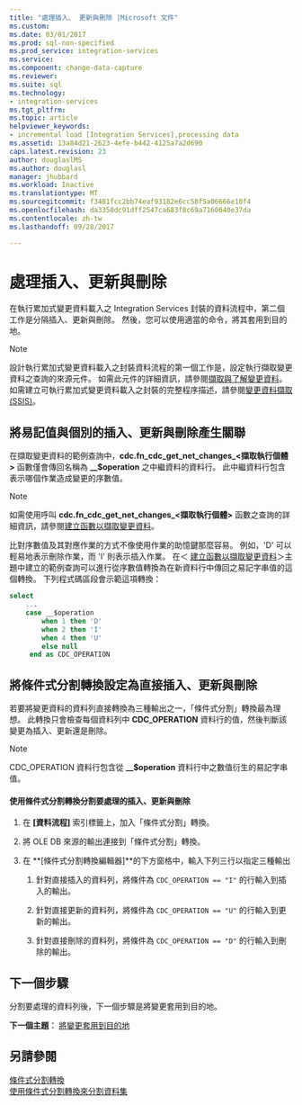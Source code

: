 ```yaml
---
title: "處理插入、 更新與刪除 |Microsoft 文件"
ms.custom: 
ms.date: 03/01/2017
ms.prod: sql-non-specified
ms.prod_service: integration-services
ms.service: 
ms.component: change-data-capture
ms.reviewer: 
ms.suite: sql
ms.technology:
- integration-services
ms.tgt_pltfrm: 
ms.topic: article
helpviewer_keywords:
- incremental load [Integration Services],processing data
ms.assetid: 13a84d21-2623-4efe-b442-4125a7a2d690
caps.latest.revision: 23
author: douglaslMS
ms.author: douglasl
manager: jhubbard
ms.workload: Inactive
ms.translationtype: MT
ms.sourcegitcommit: f3481fcc2bb74eaf93182e6cc58f5a06666e10f4
ms.openlocfilehash: da3350dc91dff2547ca683f8c69a7160640e37da
ms.contentlocale: zh-tw
ms.lasthandoff: 09/28/2017

---
```

# <a name="process-inserts-updates-and-deletes"></a>處理插入、更新與刪除
  在執行累加式變更資料載入之 Integration Services 封裝的資料流程中，第二個工作是分隔插入、更新與刪除。 然後，您可以使用適當的命令，將其套用到目的地。  
  
> [!NOTE]  
>  設計執行累加式變更資料載入之封裝資料流程的第一個工作是，設定執行擷取變更資料之查詢的來源元件。 如需此元件的詳細資訊，請參閱[擷取與了解變更資料](../../integration-services/change-data-capture/retrieve-and-understand-the-change-data.md)。 如需建立可執行累加式變更資料載入之封裝的完整程序描述，請參閱[變更資料擷取 &#40;SSIS&#41;](../../integration-services/change-data-capture/change-data-capture-ssis.md)。  
  
## <a name="associating-friendly-values-to-separate-inserts-updates-and-deletes"></a>將易記值與個別的插入、更新與刪除產生關聯  
 在擷取變更資料的範例查詢中，**cdc.fn_cdc_get_net_changes_<擷取執行個體>** 函數僅會傳回名稱為 **__$operation** 之中繼資料的資料行。 此中繼資料行包含表示哪個作業造成變更的序數值。  
  
> [!NOTE]  
>  如需使用呼叫 **cdc.fn_cdc_get_net_changes_<擷取執行個體>** 函數之查詢的詳細資訊，請參閱[建立函數以擷取變更資料](../../integration-services/change-data-capture/create-the-function-to-retrieve-the-change-data.md)。  
  
 比對序數值及其對應作業的方式不像使用作業的助憶鍵那麼容易。 例如，'D' 可以輕易地表示刪除作業，而 'I' 則表示插入作業。 在＜ [建立函數以擷取變更資料](../../integration-services/change-data-capture/create-the-function-to-retrieve-the-change-data.md)＞主題中建立的範例查詢可以進行從序數值轉換為在新資料行中傳回之易記字串值的這個轉換。 下列程式碼區段會示範這項轉換：  
  
```sql
select   
    ...  
    case __$operation  
        when 1 then 'D'  
        when 2 then 'I'  
        when 4 then 'U'  
        else null  
     end as CDC_OPERATION  
```  
  
## <a name="configuring-a-conditional-split-transformation-to-direct-inserts-updates-and-deletes"></a>將條件式分割轉換設定為直接插入、更新與刪除  
 若要將變更資料的資料列直接轉換為三種輸出之一，「條件式分割」轉換最為理想。 此轉換只會檢查每個資料列中 **CDC_OPERATION** 資料行的值，然後判斷該變更為插入、更新還是刪除。  
  
> [!NOTE]  
>  CDC_OPERATION 資料行包含從 **__$operation** 資料行中之數值衍生的易記字串值。  
  
#### <a name="to-split-inserts-updates-and-deletes-for-processing-by-using-a-conditional-split-transformation"></a>使用條件式分割轉換分割要處理的插入、更新與刪除  
  
1.  在 **[資料流程]** 索引標籤上，加入「條件式分割」轉換。  
  
2.  將 OLE DB 來源的輸出連接到「條件式分割」轉換。  
  
3.  在 **[條件式分割轉換編輯器]**的下方窗格中，輸入下列三行以指定三種輸出  
  
    1.  針對直接插入的資料列，將條件為 `CDC_OPERATION == "I"` 的行輸入到插入的輸出。  
  
    2.  針對直接更新的資料列，將條件為 `CDC_OPERATION == "U"` 的行輸入到更新的輸出。  
  
    3.  針對直接刪除的資料列，將條件為 `CDC_OPERATION == "D"` 的行輸入到刪除的輸出。  
  
## <a name="next-step"></a>下一個步驟  
 分割要處理的資料列後，下一個步驟是將變更套用到目的地。  
  
 **下一個主題︰** [將變更套用到目的地](../../integration-services/change-data-capture/apply-the-changes-to-the-destination.md)  
  
## <a name="see-also"></a>另請參閱  
 [條件式分割轉換](../../integration-services/data-flow/transformations/conditional-split-transformation.md)   
 [使用條件式分割轉換來分割資料集](../../integration-services/data-flow/transformations/split-a-dataset-by-using-the-conditional-split-transformation.md)  
  
  

